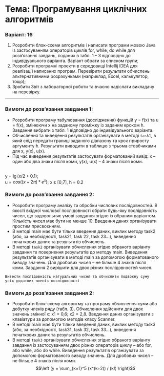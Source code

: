 # Тема: Програмування циклічних алгоритмів
### Варіант: 16

1. Розробити блок-схеми алгоритмів і написати програми мовою Java із застосуванням операторів циклів for, while, do while для розв’язання завдань,
поданих в табл. 1 – 3 відповідно до індивідуального варіанта. Варіант обрати за списком групи;
2. Розробити програмні проекти в середовищі Intellij IDEA для реалізації написаних програм. Перевірити результати обчислень альтернативними
розрахунками (наприклад, Excel, калькулятор, тощо);
3. Зробити Звіт з лабораторної роботи та вчасно надіслати викладачу на перевірку.

---
### Вимоги до розв’язання завдання 1: <br>
- Розробити програму табулювання (дослідження) функцій y = f(x) та u = f(x), змінюючи x на заданому проміжку із заданим кроком h. Завдання
вибрати з табл. 1 відповідно до індивідуального варіанта.
- Обчислення та виведення результатів організувати в методі `task1`, в який слід передати границі заданого діапазону та крок приросту аргументу h.
Результати виводити в таблицю з трьома стовбчиками для х, y(x), u(x).
- Під час виведення результатів застосувати форматований вивід: x – один або два знаки після коми, y(x), u(x) – 4 знаки після коми. <br><br>

y = ${\lg(x/2+0.1)}$;<br>
u = $cos((x+2{\pi})*e^x)$;
x є [0;7], h = 0.2

### Вимоги до розв’язання завдання 2: <br>
- Розробити програму аналізу та обробки числових послідовностей. В якості вхідної числової послідовності обрати будь-яку послідовність чисел,
що задовольняє умові завдання згідно із обраним варіантом. Кількість чисел має бути не менше 10. Введення даних організувати простим присвоєнням.
- В методі main має бути тільки введення даних, виклик методу task2 (або, за необхідності, task21, task 22, task 23…), виведення початкових даних та
результатів обчислень.
- В методі `task2` організувати обчислення згідно обраного варіанту завдання та повернення результатів до методу main.
Виведення результатів організувати в методі main за допомогою форматованого виводу значень. Для дробових чисел – не більше 4 знаків після коми.
Завдання 2 вирішити для двох різних послідовностей чисел.
```
Вивести послідовність натуральних чисел та обчислити подвоєну суму усіх додатних членів послідовності
```

### Вимоги до розв’язання завдання 2: <br>
- Розробити блок-схему алгоритму та програму обчислення суми або добутку членів ряду (табл. 3). Обчислення здійснити для двох значень змінної
х: х1 = 0,6; х2 = 2,8. Введення даних організувати з клавіатури за допомогою методів класу Scanner.
- В методі main має бути тільки введення даних, виклик методу task3 (або, за необхідності, task31, task 32, task 33…), виведення початкових даних та
результатів обчислень.
- В методі `task3` організувати обчислення згідно обраного варіанту завдання із застосуванням двох різних операторів циклу – або for, або while,
або do while. Виведення результатів організувати за допомогою форматованого виводу значень. Для дробових чисел – не більше 4 знаків після коми. 
$$\left (y = \sum_{k=1}^5 (x^(k+2)) / (k!) \right)$$
